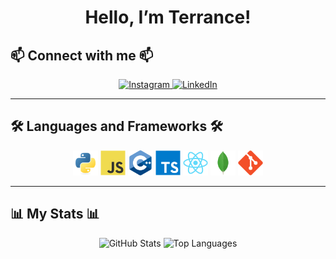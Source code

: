 
<h1 align="center">Hello, I’m Terrance!</h1>

## 📫 Connect with me 📫

<p align="center">
  <a href="https://instagram.com/terrancezhw/" target="_blank" rel="noopener">
    <img src="https://img.shields.io/badge/Instagram-%23E4405F.svg?logo=instagram&logoColor=white" alt="Instagram" />
  </a>
  <a href="https://linkedin.com/in/terryzhw/" target="_blank" rel="noopener">
    <img src="https://img.shields.io/badge/LinkedIn-%230077B5.svg?logo=linkedin&logoColor=white" alt="LinkedIn" />
  </a>
</p>

---

## 🛠️ Languages and Frameworks 🛠️

<p align="center">
  <a href="https://www.python.org"       target="_blank"><img src="https://raw.githubusercontent.com/devicons/devicon/master/icons/python/python-original.svg"         alt="Python"      width="40" height="40"/></a>
  <a href="https://www.javascript.com"   target="_blank"><img src="https://raw.githubusercontent.com/devicons/devicon/master/icons/javascript/javascript-original.svg" alt="JavaScript"  width="40" height="40"/></a>
  <a href="https://isocpp.org"           target="_blank"><img src="https://raw.githubusercontent.com/devicons/devicon/master/icons/cplusplus/cplusplus-original.svg" alt="C++"        width="40" height="40"/></a>
  <a href="https://www.typescriptlang.org" target="_blank"><img src="https://raw.githubusercontent.com/devicons/devicon/master/icons/typescript/typescript-original.svg" alt="TypeScript" width="40" height="40"/></a>
  <a href="https://reactjs.org"          target="_blank"><img src="https://raw.githubusercontent.com/devicons/devicon/master/icons/react/react-original.svg"             alt="React"       width="40" height="40"/></a>
  <a href="https://www.mongodb.com"      target="_blank"><img src="https://raw.githubusercontent.com/devicons/devicon/master/icons/mongodb/mongodb-original.svg" alt="MongoDB" width="40" height="40"/></a>
  <a href="https://git-scm.com"          target="_blank"><img src="https://raw.githubusercontent.com/devicons/devicon/master/icons/git/git-original.svg"                 alt="Git"         width="40" height="40"/></a>
</p>

---

## 📊 My Stats 📊

<p align="center">
  <img src="https://github-readme-stats.vercel.app/api?username=terryzhw&show_icons=true&theme=dracula&count_private=true" alt="GitHub Stats" />
  <img src="https://github-readme-stats.vercel.app/api/top-langs?username=terryzhw&layout=compact&theme=dracula" alt="Top Languages" />
</p>
